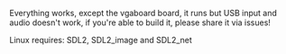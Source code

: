 Everything works, except the vgaboard board, it runs but USB input and audio doesn't work, if you're able to build it, please share it via issues!

Linux requires: SDL2, SDL2_image and SDL2_net

